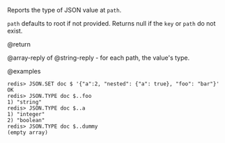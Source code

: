 Reports the type of JSON value at `path`.

`path` defaults to root if not provided. Returns null if the `key` or `path` do not exist.

@return

@array-reply of @string-reply - for each path, the value's type.

@examples

```
redis> JSON.SET doc $ '{"a":2, "nested": {"a": true}, "foo": "bar"}'
OK
redis> JSON.TYPE doc $..foo
1) "string"
redis> JSON.TYPE doc $..a
1) "integer"
2) "boolean"
redis> JSON.TYPE doc $..dummy
(empty array)
```

